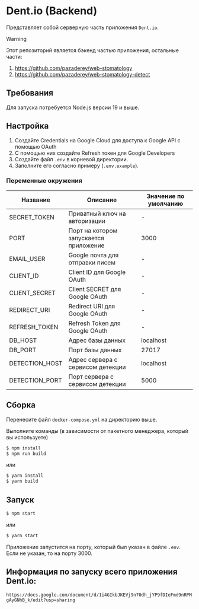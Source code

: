 # Dent.io (Backend)

Представляет собой серверную часть приложения `Dent.io`.

> [!WARNING]
> Этот репозиторий является бэкенд частью приложения, остальные части:
> 1. https://github.com/pazaderey/web-stomatology
> 1. https://github.com/pazaderey/web-stomatology-detect

## Требования

Для запуска потребуется Node.js версии 19 и выше.

## Настройка

1. Создайте Credentials на Google Cloud для доступа к Google API с помощью OAuth
1. С помощью них создайте Refresh токен для Google Developers
1. Создайте файл `.env` в корневой директории.
1. Заполните его согласно примеру (`.env.example`).

### Переменные окружения

|Название|Описание|Значение по умолчанию|
|-|-|-|
|SECRET_TOKEN|Приватный ключ на авторизации|-|
|PORT|Порт на котором запускается приложение|3000|
|EMAIL_USER|Google почта для отправки писем|-|
|CLIENT_ID|Client ID для Google OAuth|-|
|CLIENT_SECRET|Client SECRET для Google OAuth|-|
|REDIRECT_URI|Redirect URI для Google OAuth|-|
|REFRESH_TOKEN|Refresh Token для Google OAuth|-|
|DB_HOST|Адрес базы данных|localhost|
|DB_PORT|Порт базы данных|27017|
|DETECTION_HOST|Адрес сервера с сервисом детекции|localhost|
|DETECTION_PORT|Порт сервера с сервисом детекции|5000|

## Сборка

Перенесите файл `docker-compose.yml` на директорию выше.

Выполните команды (в зависимости от пакетного менеджера, который вы используете)

```bash
$ npm install
$ npm run build
```

или

```bash
$ yarn install
$ yarn build
```

## Запуск

```bash
$ npm start
```

или

```bash
$ yarn start
```

Приложение запустится на порту, который был указан в файле `.env`. Если не указан, то на порту 3000.

## Информация по запуску всего приложения Dent.io:

`https://docs.google.com/document/d/1i4GIkbJKEVj9n70dh_jYP9fDIeFmd9nRPMgAyGNhB_k/edit?usp=sharing`

